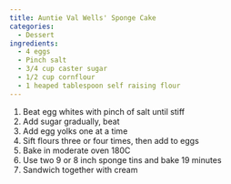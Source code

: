 ```yaml
---
title: Auntie Val Wells' Sponge Cake
categories:
  - Dessert
ingredients:
  - 4 eggs
  - Pinch salt
  - 3/4 cup caster sugar
  - 1/2 cup cornflour
  - 1 heaped tablespoon self raising flour
---
```

1. Beat egg whites with pinch of salt until stiff
2. Add sugar gradually, beat
3. Add egg yolks one at a time
4. Sift flours three or four times, then add to eggs
5. Bake in moderate oven 180C
6. Use two 9 or 8 inch sponge tins and bake 19 minutes
7. Sandwich together with cream